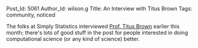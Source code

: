 Post_Id: 5061
Author_Id: wilson.g
Title: An Interview with Titus Brown
Tags: community, noticed

<p>The folks at Simply Statistics interviewed <a href="http://simplystatistics.org/post/29620679415/interview-with-c-titus-brown-computational-biologist">Prof. Titus Brown</a> earlier this month; there's lots of good stuff in the post for people interested in doing computational science (or any kind of science) better.</p>
